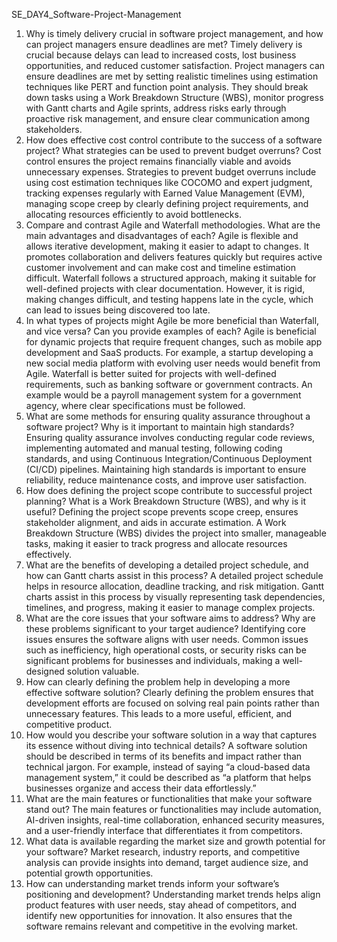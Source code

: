 SE_DAY4_Software-Project-Management

1. Why is timely delivery crucial in software project management, and how can project managers ensure deadlines are met?
Timely delivery is crucial because delays can lead to increased costs, lost business opportunities, and reduced customer satisfaction. Project managers can ensure deadlines are met by setting realistic timelines using estimation techniques like PERT and function point analysis. They should break down tasks using a Work Breakdown Structure (WBS), monitor progress with Gantt charts and Agile sprints, address risks early through proactive risk management, and ensure clear communication among stakeholders.
2. How does effective cost control contribute to the success of a software project? What strategies can be used to prevent budget overruns?
Cost control ensures the project remains financially viable and avoids unnecessary expenses. Strategies to prevent budget overruns include using cost estimation techniques like COCOMO and expert judgment, tracking expenses regularly with Earned Value Management (EVM), managing scope creep by clearly defining project requirements, and allocating resources efficiently to avoid bottlenecks.
3. Compare and contrast Agile and Waterfall methodologies. What are the main advantages and disadvantages of each?
Agile is flexible and allows iterative development, making it easier to adapt to changes. It promotes collaboration and delivers features quickly but requires active customer involvement and can make cost and timeline estimation difficult. Waterfall follows a structured approach, making it suitable for well-defined projects with clear documentation. However, it is rigid, making changes difficult, and testing happens late in the cycle, which can lead to issues being discovered too late.
4. In what types of projects might Agile be more beneficial than Waterfall, and vice versa? Can you provide examples of each?
Agile is beneficial for dynamic projects that require frequent changes, such as mobile app development and SaaS products. For example, a startup developing a new social media platform with evolving user needs would benefit from Agile. Waterfall is better suited for projects with well-defined requirements, such as banking software or government contracts. An example would be a payroll management system for a government agency, where clear specifications must be followed.
5. What are some methods for ensuring quality assurance throughout a software project? Why is it important to maintain high standards?
Ensuring quality assurance involves conducting regular code reviews, implementing automated and manual testing, following coding standards, and using Continuous Integration/Continuous Deployment (CI/CD) pipelines. Maintaining high standards is important to ensure reliability, reduce maintenance costs, and improve user satisfaction.
6. How does defining the project scope contribute to successful project planning? What is a Work Breakdown Structure (WBS), and why is it useful?
Defining the project scope prevents scope creep, ensures stakeholder alignment, and aids in accurate estimation. A Work Breakdown Structure (WBS) divides the project into smaller, manageable tasks, making it easier to track progress and allocate resources effectively.
7. What are the benefits of developing a detailed project schedule, and how can Gantt charts assist in this process?
A detailed project schedule helps in resource allocation, deadline tracking, and risk mitigation. Gantt charts assist in this process by visually representing task dependencies, timelines, and progress, making it easier to manage complex projects.
8. What are the core issues that your software aims to address? Why are these problems significant to your target audience?
Identifying core issues ensures the software aligns with user needs. Common issues such as inefficiency, high operational costs, or security risks can be significant problems for businesses and individuals, making a well-designed solution valuable.
9. How can clearly defining the problem help in developing a more effective software solution?
Clearly defining the problem ensures that development efforts are focused on solving real pain points rather than unnecessary features. This leads to a more useful, efficient, and competitive product.
10. How would you describe your software solution in a way that captures its essence without diving into technical details?
A software solution should be described in terms of its benefits and impact rather than technical jargon. For example, instead of saying “a cloud-based data management system,” it could be described as “a platform that helps businesses organize and access their data effortlessly.”
11. What are the main features or functionalities that make your software stand out?
The main features or functionalities may include automation, AI-driven insights, real-time collaboration, enhanced security measures, and a user-friendly interface that differentiates it from competitors.
12. What data is available regarding the market size and growth potential for your software?
Market research, industry reports, and competitive analysis can provide insights into demand, target audience size, and potential growth opportunities.
13. How can understanding market trends inform your software’s positioning and development?
Understanding market trends helps align product features with user needs, stay ahead of competitors, and identify new opportunities for innovation. It also ensures that the software remains relevant and competitive in the evolving market.


